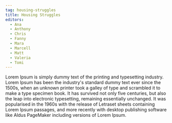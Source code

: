 ```yaml
---
tag: housing-struggles
title: Housing Struggles
editors:
  - Ana
  - Anthony
  - Chris
  - Fanny
  - Mara
  - Marcell
  - Matt
  - Valeria
  - Tomi
---
```


Lorem Ipsum is simply dummy text of the printing and typesetting industry. Lorem Ipsum has been the industry's standard dummy text ever since the 1500s, when an unknown printer took a galley of type and scrambled it to make a type specimen book. It has survived not only five centuries, but also the leap into electronic typesetting, remaining essentially unchanged. It was popularised in the 1960s with the release of Letraset sheets containing Lorem Ipsum passages, and more recently with desktop publishing software like Aldus PageMaker including versions of Lorem Ipsum.

